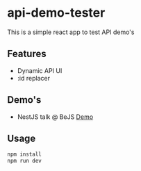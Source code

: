 # api-demo-tester

This is a simple react app to test API demo's

## Features

- Dynamic API UI
- :id replacer

## Demo's

- NestJS talk @ BeJS [Demo](https://github.com/wout-junius/nestjs-demo-bejs)

## Usage

```bash
npm install
npm run dev
```
